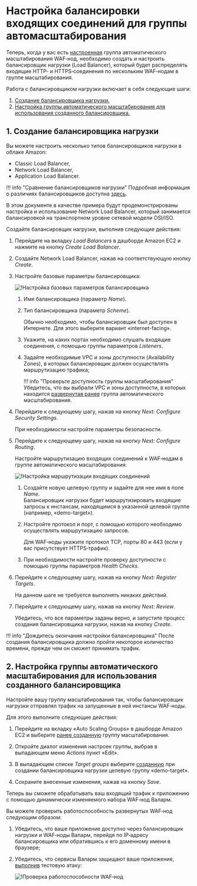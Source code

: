 [link-doc-asg-guide]:               autoscaling-group-guide.md  
[link-docs-check-operation]:        ../../installation-check-operation-ru.md

[link-aws-lb-comparison]:           https://docs.aws.amazon.com/elasticloadbalancing/latest/userguide/what-is-load-balancing.html?icmpid=docs_elbv2_console#elb-features   

[img-lb-basics]:                    ../../../images/installation-ami/auto-scaling/common/load-balancing-guide/lb-create-1.png
[img-lb-routing]:                   ../../../images/installation-ami/auto-scaling/common/load-balancing-guide/lb-create-3.png
[img-checking-operation]:           ../../../images/test-attack.png

[anchor-create]:        #1-создание-балансировщика-нагрузки
[anchor-configure]:     #2-настройка-группы-автоматического-масштабирования-для-использования-созданного-балансировщика

#   Настройка балансировки входящих соединений для группы автомасштабирования

Теперь, когда у вас есть [настроенная][link-doc-asg-guide] группа автоматического масштабирования WAF‑нод, необходимо создать и настроить балансировщик нагрузки (Load Balancer), который будет распределять входящие HTTP‑ и HTTPS‑соединения по нескольким WAF‑нодам в группе масштабирования.

Работа с балансировщиком нагрузки включает в себя следующие шаги:
1.  [Создание балансировщика нагрузки.][anchor-create]
2.  [Настройка группы автоматического масштабирования для использования созданного балансировщика.][anchor-configure]

##  1.  Создание балансировщика нагрузки

Вы можете настроить несколько типов балансировщиков нагрузки в облаке Amazon:
*   Classic Load Balancer,
*   Network Load Balancer,
*   Application Load Balancer.

!!! info "Сравнение балансировщиков нагрузки"
    Подробная информация о различиях балансировщиков доступна [здесь][link-aws-lb-comparison].

В этом документе в качестве примера будут продемонстрированы настройка и использование Network Load Balancer, который занимается балансировкой на транспортном уровне сетевой модели OSI/ISO.

Создайте балансировщик нагрузки, выполнив следующие действия:
1.  Перейдите на вкладку *Load Balancers* в дашборде Amazon EC2 и нажмите на кнопку *Create Load Balancer*.

2.  Создайте Network Load Balancer, нажав на соответствующую кнопку *Create*.

3.  Настройте базовые параметры балансировщика:

    ![!Настройка базовых параметров балансировщика][img-lb-basics]
    
    1.  Имя балансировщика (параметр *Name*).
    
    2.  Тип балансировщика (параметр *Scheme*). 
        
        Обычно необходимо, чтобы балансировщик был доступен в Интернете. Для этого выберите вариант «internet-facing».
    
    3.  Укажите, на каких портах необходимо слушать входящие соединения, с помощью группы параметров *Listeners*.
    
    4.  Задайте необходимые VPC и зоны доступности (Availability Zones), в которых балансировщик должен осуществлять маршрутизацию трафика;
        
        !!! info "Проверьте доступность группы масштабирования"
            Убедитесь, что вы выбрали VPC и зоны доступности, в которых находится [развернутая ранее][link-doc-asg-guide] группа автоматического масштабирования.
        
4.  Перейдите к следующему шагу, нажав на кнопку *Next: Configure Security Settings*. 
    
    При необходимости настройте параметры безопасности.
    
5.  Перейдите к следующему шагу, нажав на кнопку *Next: Configure Routing*.

    Настройте маршрутизацию входящих соединений к WAF‑нодам в группе автоматического масштабирования:

    ![!Настройка маршрутизации входящих соединений][img-lb-routing]
    
    1.  Создайте новую целевую группу и задайте для нее имя в поле *Name*.         
        Балансировщик нагрузки будет маршрутизировать входящие запросы к инстансам, находящимся в указанной целевой группе (например, «demo-target»).
        
    2.  Настройте протокол и порт, с помощью которого необходимо осуществлять маршрутизацию запросов. 
    
        Для WAF‑ноды укажите протокол TCP, порты 80 и 443 (если у вас присутствует HTTPS‑трафик).
        
    3.  При необходимости настройте проверку доступности с помощью группы параметров *Health Checks*.
    
6.  Перейдите к следующему шагу, нажав на кнопку *Next: Register Targets*. 

    На данном шаге не требуется выполнять никаких действий.
    
7.  Перейдите к следующему шагу, нажав на кнопку *Next: Review*.

    Убедитесь, что все параметры заданы верно, и запустите процесс создания балансировщика нагрузки, нажав на кнопку *Create*.

!!! info "Дождитесь окончания настройки балансировщика"
    После создания балансировщика должно пройти некоторое количество времени, прежде чем он сможет принимать трафик.

##  2.  Настройка группы автоматического масштабирования для использования созданного балансировщика

Настройте вашу группу масштабирования так, чтобы балансировщик нагрузки отправлял трафик на запущенные в ней инстансы WAF‑ноды.

Для этого выполните следующие действия:
1.  Перейдите на вкладку «Auto Scaling Groups» в дашборде Amazon EC2 и выберите [ранее созданную][link-doc-asg-guide] группу масштабирования.

2.  Откройте диалог изменения настроек группы, выбрав в выпадающем меню *Actions* пункт «Edit».

3.  В выпадающем списке *Target groups* выберите [созданную][anchor-create] при создании балансировщика нагрузки целевую группу «demo-target».

4.  Сохраните внесенные изменения, нажав на кнопку *Save*.

Теперь вы сможете обрабатывать ваш входящий трафик к приложению с помощью динамически изменяемого набора WAF‑нод Валарм.

Вы можете проверить работоспособность развернутых WAF‑нод следующим образом:
1.  Убедитесь, что ваше приложение доступно через балансировщик нагрузки и WAF‑ноды Валарм, перейдя по IP‑адресу балансировщика или обратившись к его доменному имени в браузере;

2.  Убедитесь, что сервисы Валарм защищают ваше приложение, [выполнив][link-docs-check-operation] тестовую атаку:

    ![!Проверка работоспособности WAF‑нод][img-checking-operation]